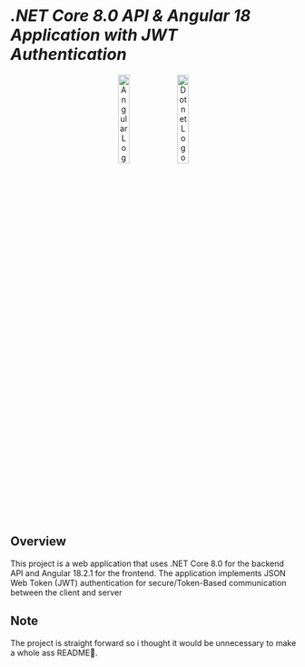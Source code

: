 # ***.NET Core 8.0 API & Angular 18 Application with JWT Authentication***
<p align="center">
  <img src="https://th.bing.com/th?id=OIP.JWcKdjkJlUbPCu8Z2lKHzgHaH3&w=242&h=257&c=8&rs=1&qlt=90&o=6&cb=13&dpr=1.3&pid=3.1&rm=2" alt="Angular Logo" width="20%"/>
  <img src="https://wpguru.co.uk/wp-content/uploads/2020/04/dotnet-logo.png" alt="Dotnet Logo" width="20%"/>
</p>

## Overview
This project is a web application that uses .NET Core 8.0 for the backend API and Angular 18.2.1 for the frontend. The application implements JSON Web Token (JWT) authentication for secure/Token-Based communication between the client and server


## Note
The project is straight forward so i thought it would be unnecessary to make a whole ass README🦥.